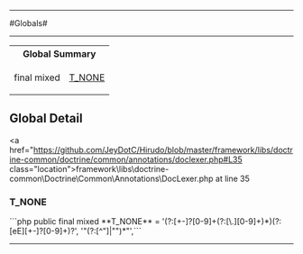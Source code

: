 - - -

#Globals#

- - -

<table id="summary_global" class="title">
<tr><th colspan="2" class="title">Global Summary</th></tr>
<tr>
<td>final  mixed</td>
<td class="description"><p class="name"><a href="#T_NONE">T_NONE</a></p></td>
</tr>
</table>

<h2 id="detail_global">Global Detail</h2>

<a href="https://github.com/JeyDotC/Hirudo/blob/master/framework/libs/doctrine-common/doctrine/common/annotations/doclexer.php#L35 class="location">framework\libs\doctrine-common\Doctrine\Common\Annotations\DocLexer.php at line 35</a>

<h3 id="T_NONE">T_NONE</h3>
```php
public final  mixed **T_NONE** = '(?:[+-]?[0-9]+(?:[\.][0-9]+)*)(?:[eE][+-]?[0-9]+)?',
            '&quot;(?:[^&quot;]|&quot;&quot;)*&quot;',```
<div class="details">
</div>

- - -

